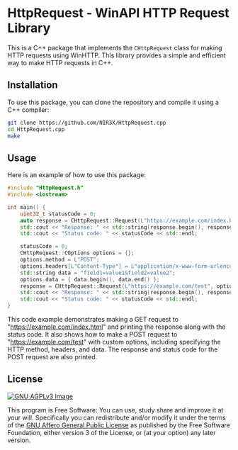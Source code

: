 # HttpRequest - WinAPI HTTP Request Library

This is a C++ package that implements the `CHttpRequest` class for making HTTP requests using WinHTTP. This library provides a simple and efficient way to make HTTP requests in C++.

## Installation

To use this package, you can clone the repository and compile it using a C++ compiler:

```bash
git clone https://github.com/NIR3X/HttpRequest.cpp
cd HttpRequest.cpp
make
```

## Usage

Here is an example of how to use this package:

```cpp
#include "HttpRequest.h"
#include <iostream>

int main() {
	uint32_t statusCode = 0;
	auto response = CHttpRequest::Request(L"https://example.com/index.html", CHttpRequest::COptions {}, statusCode);
	std::cout << "Response: " << std::string(response.begin(), response.end()) << std::endl;
	std::cout << "Status code: " << statusCode << std::endl;

	statusCode = 0;
	CHttpRequest::COptions options = {};
	options.method = L"POST";
	options.headers[L"Content-Type"] = L"application/x-www-form-urlencoded";
	std::string data = "field1=value1&field2=value2";
	options.data = { data.begin(), data.end() };
	response = CHttpRequest::Request(L"https://example.com/test", options, statusCode);
	std::cout << "Response: " << std::string(response.begin(), response.end()) << std::endl;
	std::cout << "Status code: " << statusCode << std::endl;
}
```

This code example demonstrates making a GET request to "https://example.com/index.html" and printing the response along with the status code. It also shows how to make a POST request to "https://example.com/test" with custom options, including specifying the HTTP method, headers, and data. The response and status code for the POST request are also printed.

## License
[![GNU AGPLv3 Image](https://www.gnu.org/graphics/agplv3-155x51.png)](https://www.gnu.org/licenses/agpl-3.0.html)  

This program is Free Software: You can use, study share and improve it at your
will. Specifically you can redistribute and/or modify it under the terms of the
[GNU Affero General Public License](https://www.gnu.org/licenses/agpl-3.0.html) as
published by the Free Software Foundation, either version 3 of the License, or
(at your option) any later version.

